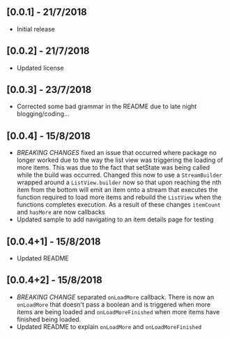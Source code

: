 ## [0.0.1] - 21/7/2018

* Initial release

## [0.0.2] - 21/7/2018

* Updated license

## [0.0.3] - 23/7/2018

* Corrected some bad grammar in the README due to late night blogging/coding...

## [0.0.4] - 15/8/2018

* *BREAKING CHANGES* fixed an issue that occurred where package no longer worked due to the way the list view was triggering the loading of more items. This was due to the fact that setState was being called while the build was occurred. Changed this now to use a `StreamBuilder` wrapped around a `ListView.builder` now so that upon reaching the nth item from the bottom will emit an item onto a stream that executes the function required to load more items and rebuild the `ListView` when the functions completes execution. As a result of these changes `itemCount` and `hasMore` are now callbacks
* Updated sample to add navigating to an item details page for testing

## [0.0.4+1] - 15/8/2018

* Updated README

## [0.0.4+2] - 15/8/2018

* *BREAKING CHANGE* separated `onLoadMore` callback. There is now an `onLoadMore` that doesn't pass a boolean and is triggered when more items are being loaded and `onLoadMoreFinished` when more items have finished being loaded.
* Updated README to explain `onLoadMore` and `onLoadMoreFinished`